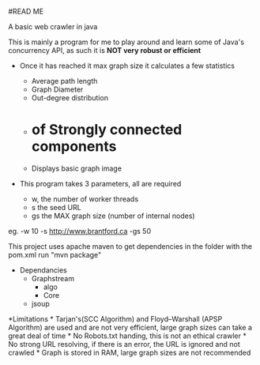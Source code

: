 #READ ME

A basic web crawler in java 

This is mainly a program for me to play around and learn some of Java's concurrency API, as such it is **NOT very robust or efficient**

* Once it has reached it max graph size it calculates a few statistics
    * Average path length
    * Graph Diameter
    * Out-degree distribution
    * # of Strongly connected components
    * Displays basic graph image

* This program takes 3 parameters, all are required
    * w, the number of worker threads
    * s the seed URL
    * gs the MAX graph size (number of internal nodes)

eg. -w 10 -s http://www.brantford.ca -gs 50

This project uses apache maven to get dependencies
in the folder with the pom.xml run "mvn package"

* Dependancies
    * Graphstream
        * algo
        * Core
    * jsoup

*Limitations
    * Tarjan's(SCC Algorithm) and Floyd–Warshall (APSP Algorithm) are used and are not very efficient, large graph sizes can take a great deal of time
    * No Robots.txt handing, this is not an ethical crawler 
    * No strong URL resolving, if there is an error, the URL is ignored and not crawled
    * Graph is stored in RAM, large graph sizes are not recommended
